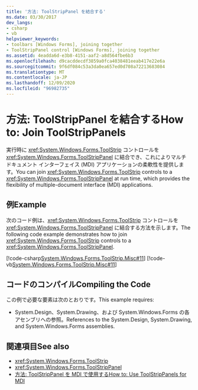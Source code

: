 ```yaml
---
title: '方法: ToolStripPanel を結合する'
ms.date: 03/30/2017
dev_langs:
- csharp
- vb
helpviewer_keywords:
- toolbars [Windows Forms], joining together
- ToolStripPanel control [Windows Forms], joining together
ms.assetid: 4eadda6d-e3b8-4151-aaf2-a8d564fbe6b3
ms.openlocfilehash: d9cacddecdf3859a0fca4038481eeab417e22e6a
ms.sourcegitcommit: 9f6df084c53a3da0ea657ed0d708a72213683084
ms.translationtype: MT
ms.contentlocale: ja-JP
ms.lasthandoff: 12/09/2020
ms.locfileid: "96982735"
---
```

# <a name="how-to-join-toolstrippanels"></a><span data-ttu-id="84ed2-102">方法: ToolStripPanel を結合する</span><span class="sxs-lookup"><span data-stu-id="84ed2-102">How to: Join ToolStripPanels</span></span>
<span data-ttu-id="84ed2-103">実行時に <xref:System.Windows.Forms.ToolStrip> コントロールを <xref:System.Windows.Forms.ToolStripPanel> に結合でき、これによりマルチ ドキュメント インターフェイス (MDI) アプリケーションの柔軟性を提供します。</span><span class="sxs-lookup"><span data-stu-id="84ed2-103">You can join <xref:System.Windows.Forms.ToolStrip> controls to a <xref:System.Windows.Forms.ToolStripPanel> at run time, which provides the flexibility of multiple-document interface (MDI) applications.</span></span>  
  
## <a name="example"></a><span data-ttu-id="84ed2-104">例</span><span class="sxs-lookup"><span data-stu-id="84ed2-104">Example</span></span>  
 <span data-ttu-id="84ed2-105">次のコード例は、<xref:System.Windows.Forms.ToolStrip> コントロールを <xref:System.Windows.Forms.ToolStripPanel> に結合する方法を示します。</span><span class="sxs-lookup"><span data-stu-id="84ed2-105">The following code example demonstrates how to join <xref:System.Windows.Forms.ToolStrip> controls to a <xref:System.Windows.Forms.ToolStripPanel>.</span></span>  
  
 [!code-csharp[System.Windows.Forms.ToolStrip.Misc#11](~/samples/snippets/csharp/VS_Snippets_Winforms/System.Windows.Forms.ToolStrip.Misc/CS/Program.cs#11)]
 [!code-vb[System.Windows.Forms.ToolStrip.Misc#11](~/samples/snippets/visualbasic/VS_Snippets_Winforms/System.Windows.Forms.ToolStrip.Misc/VB/Program.vb#11)]  
  
## <a name="compiling-the-code"></a><span data-ttu-id="84ed2-106">コードのコンパイル</span><span class="sxs-lookup"><span data-stu-id="84ed2-106">Compiling the Code</span></span>  
 <span data-ttu-id="84ed2-107">この例で必要な要素は次のとおりです。</span><span class="sxs-lookup"><span data-stu-id="84ed2-107">This example requires:</span></span>  
  
- <span data-ttu-id="84ed2-108">System.Design、System.Drawing、および System.Windows.Forms の各アセンブリへの参照。</span><span class="sxs-lookup"><span data-stu-id="84ed2-108">References to the System.Design, System.Drawing, and System.Windows.Forms assemblies.</span></span>  
  
## <a name="see-also"></a><span data-ttu-id="84ed2-109">関連項目</span><span class="sxs-lookup"><span data-stu-id="84ed2-109">See also</span></span>

- <xref:System.Windows.Forms.ToolStrip>
- <xref:System.Windows.Forms.ToolStripPanel>
- [<span data-ttu-id="84ed2-110">方法: ToolStripPanel を MDI で使用する</span><span class="sxs-lookup"><span data-stu-id="84ed2-110">How to: Use ToolStripPanels for MDI</span></span>](how-to-use-toolstrippanels-for-mdi.md)
